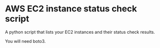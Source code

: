 # AWS EC2 instance status check script

A python script that lists your EC2 instances and their status check results.

You will need boto3.


